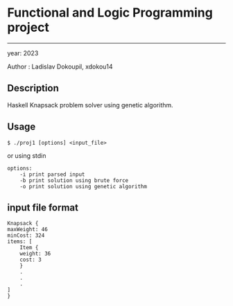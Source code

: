 # Functional and Logic Programming project
___

year: 2023

Author : Ladislav Dokoupil, xdokou14

## Description
Haskell Knapsack problem solver using genetic algorithm.

## Usage
```
$ ./proj1 [options] <input_file>
```
or using stdin

```
options:
    -i print parsed input
    -b print solution using brute force
    -o print solution using genetic algorithm
```

## input file format
```
Knapsack {
maxWeight: 46
minCost: 324
items: [
    Item {
    weight: 36
    cost: 3
    }
    .
    .
    .
]
}
